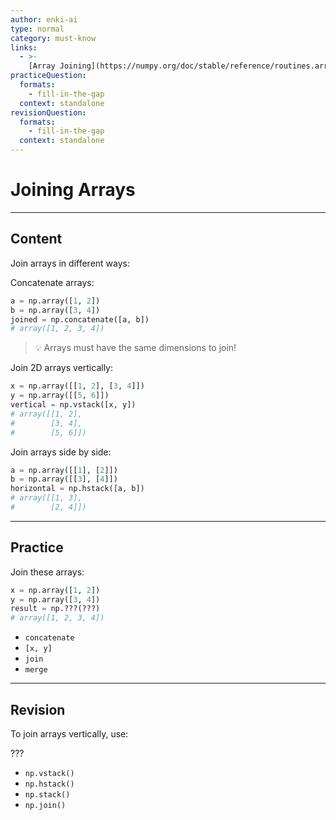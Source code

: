 ```yaml
---
author: enki-ai
type: normal
category: must-know
links:
  - >-
    [Array Joining](https://numpy.org/doc/stable/reference/routines.array-manipulation.html){website}
practiceQuestion:
  formats:
    - fill-in-the-gap
  context: standalone
revisionQuestion:
  formats:
    - fill-in-the-gap
  context: standalone
---
```


# Joining Arrays

---

## Content

Join arrays in different ways:

Concatenate arrays:

```python
a = np.array([1, 2])
b = np.array([3, 4])
joined = np.concatenate([a, b])
# array([1, 2, 3, 4])
```

> 💡 Arrays must have the same dimensions to join!

Join 2D arrays vertically:

```python
x = np.array([[1, 2], [3, 4]])
y = np.array([[5, 6]])
vertical = np.vstack([x, y])
# array([[1, 2],
#        [3, 4],
#        [5, 6]])
```

Join arrays side by side:

```python
a = np.array([[1], [2]])
b = np.array([[3], [4]])
horizontal = np.hstack([a, b])
# array([[1, 3],
#        [2, 4]])
```

---

## Practice

Join these arrays:

```python
x = np.array([1, 2])
y = np.array([3, 4])
result = np.???(???)
# array([1, 2, 3, 4])
```

- `concatenate`
- `[x, y]`
- `join`
- `merge`

---

## Revision

To join arrays vertically, use:

???

- `np.vstack()`
- `np.hstack()`
- `np.stack()`
- `np.join()`
